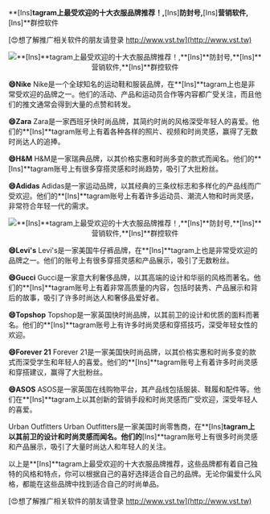 **[Ins]**tagram上最受欢迎的十大衣服品牌推荐！,**[Ins]**防封号,**[Ins]**营销软件,**[Ins]**群控软件

[😍想了解推广相关软件的朋友请登录 http://www.vst.tw](http://www.vst.tw)

 <center><img src="https://vst.tw/MP4/tuiguang/png/0.png" alt="**[Ins]**tagram上最受欢迎的十大衣服品牌推荐！,**[Ins]**防封号,**[Ins]**营销软件,**[Ins]**群控软件"></center>

**😄Nike**
Nike是一个全球知名的运动鞋和服装品牌，在**[Ins]**tagram上也是非常受欢迎的品牌之一。他们的活动、产品和运动员合作等内容都广受关注，而且他们的推文通常会得到大量的点赞和转发。

**😄Zara**
Zara是一家西班牙快时尚品牌，其简约时尚的风格深受年轻人的喜爱。他们的**[Ins]**tagram账号上有着各种各样的照片、视频和时尚灵感，赢得了无数时尚达人的追捧。

**😄H&M**
H&M是一家瑞典品牌，以其价格实惠和时尚多变的款式而闻名。他们的**[Ins]**tagram账号上有很多穿搭灵感和时尚趋势，吸引了大批粉丝。

**😄Adidas**
Adidas是一家运动品牌，以其经典的三条纹标志和多样化的产品线而广受欢迎。他们的**[Ins]**tagram账号上有着许多运动员、潮流人物和时尚灵感，非常符合年轻一代的需求。

 <center><img src="https://vst.tw/MP4/tuiguang/png/3.png" alt="**[Ins]**tagram上最受欢迎的十大衣服品牌推荐！,**[Ins]**防封号,**[Ins]**营销软件,**[Ins]**群控软件"></center>

**😄Levi's**
Levi's是一家美国牛仔裤品牌，在**[Ins]**tagram上也是非常受欢迎的品牌之一。他们的账号上有很多穿搭灵感和产品展示，吸引了无数粉丝。

**😄Gucci**
Gucci是一家意大利奢侈品牌，以其高端的设计和华丽的风格而著名。他们的**[Ins]**tagram账号上有着非常高质量的内容，包括时装秀、产品展示和背后的故事，吸引了许多时尚达人和奢侈品爱好者。

**😄Topshop**
Topshop是一家英国快时尚品牌，以其前卫的设计和优质的面料而著名。他们的**[Ins]**tagram账号上有许多时尚灵感和穿搭技巧，深受年轻女性的欢迎。

**😄Forever 21**
Forever 21是一家美国快时尚品牌，以其价格实惠和时尚多变的款式而深受学生和年轻人的喜爱。他们的**[Ins]**tagram账号上有着许多时尚灵感和穿搭建议，赢得了大批粉丝。

**😄ASOS**
ASOS是一家英国在线购物平台，其产品线包括服装、鞋履和配件等。他们在**[Ins]**tagram上以其创新的营销手段和时尚灵感而广受欢迎，深受年轻人的喜爱。

Urban Outfitters
Urban Outfitters是一家美国时尚零售商，在**[Ins]**tagram上以其前卫的设计和时尚灵感而闻名。他们的**[Ins]**tagram账号上有很多时尚灵感和产品展示，吸引了大量时尚达人和年轻人的关注。

以上是**[Ins]**tagram上最受欢迎的十大衣服品牌推荐，这些品牌都有着自己独特的风格和特点，你可以根据自己的喜好选择适合自己的品牌。无论你偏爱什么风格，都能在这些品牌中找到适合自己的时尚单品。

[😍想了解推广相关软件的朋友请登录 http://www.vst.tw](http://www.vst.tw)



